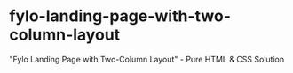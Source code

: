 # fylo-landing-page-with-two-column-layout
"Fylo Landing Page with Two-Column Layout" - Pure HTML &amp; CSS Solution
